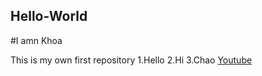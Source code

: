 ## Hello-World
#I amn Khoa

This is my own first repository
1.Hello
2.Hi
3.Chao
[Youtube](https://www.youtube.com/)

